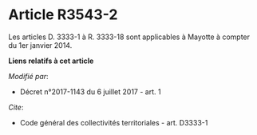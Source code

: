 # Article R3543-2

Les articles D. 3333-1 à R. 3333-18 sont applicables à Mayotte à compter du 1er janvier 2014.

**Liens relatifs à cet article**

_Modifié par_:

  - Décret n°2017-1143 du 6 juillet 2017 - art. 1

_Cite_:

  - Code général des collectivités territoriales - art. D3333-1
